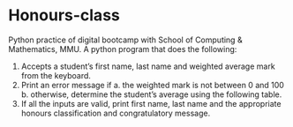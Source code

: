 # Honours-class
Python practice of digital bootcamp with School of Computing & Mathematics, MMU. A python program that does the following:
1.	Accepts a student’s first name, last name and weighted average mark from the keyboard.
2.	Print an error message if 
  a.	the weighted mark is not between 0 and 100
  b.	otherwise, determine the student’s average using the following table.
3.	If all the inputs are valid, print first name, last name and the appropriate honours classification and congratulatory message.
